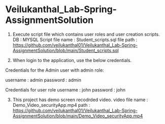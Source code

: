 # Veilukanthal_Lab-Spring-AssignmentSolution

1) Execute script file which contains user roles and user creation scripts.
DB : MYSQL
Script file name : Student_scripts.sql
file path : https://github.com/veilukanthal01/Veilukanthal_Lab-Spring-AssignmentSolution/blob/main/Student_scripts.sql

2) When login to the application, use the below credentials.

Credentials for the Admin user with admin role:


username : admin
password : admin

Credentials for user role
username : john
password : john

3) This project has demo screen recodrded video.
video file name : Demo_Video_securityApp.mp4
path : https://github.com/veilukanthal01/Veilukanthal_Lab-Spring-AssignmentSolution/blob/main/Demo_Video_securityApp.mp4
